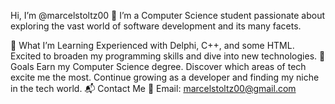 Hi, I’m @marcelstoltz00 👋
I’m a Computer Science student passionate about exploring the vast world of software development and its many facets.

🌱 What I’m Learning
Experienced with Delphi, C++, and some HTML.
Excited to broaden my programming skills and dive into new technologies.
🎯 Goals
Earn my Computer Science degree.
Discover which areas of tech excite me the most.
Continue growing as a developer and finding my niche in the tech world.
📬 Contact Me
📧 Email: marcelstoltz00@gmail.com

